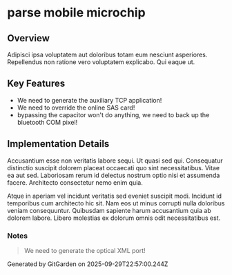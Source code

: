 # parse mobile microchip

## Overview
Adipisci ipsa voluptatem aut doloribus totam eum nesciunt asperiores. Repellendus non ratione vero voluptatem explicabo. Qui eaque ut.

## Key Features
- We need to generate the auxiliary TCP application!
- We need to override the online SAS card!
- bypassing the capacitor won't do anything, we need to back up the bluetooth COM pixel!

## Implementation Details
Accusantium esse non veritatis labore sequi. Ut quasi sed qui. Consequatur distinctio suscipit dolorem placeat occaecati quo sint necessitatibus. Vitae ea aut sed. Laboriosam rerum id delectus nostrum optio nisi et assumenda facere. Architecto consectetur nemo enim quia.
 Atque in aperiam vel incidunt veritatis sed eveniet suscipit modi. Incidunt id temporibus cum architecto hic sit. Nam eos ut minus corrupti nulla doloribus veniam consequuntur. Quibusdam sapiente harum accusantium quia ab dolorem labore. Libero molestias ex dolorum omnis odit necessitatibus est.

### Notes
> We need to generate the optical XML port!

Generated by GitGarden on 2025-09-29T22:57:00.244Z